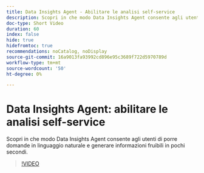 ```yaml
---
title: Data Insights Agent - Abilitare le analisi self-service
description: Scopri in che modo Data Insights Agent consente agli utenti di porre domande in linguaggio naturale e generare informazioni fruibili in pochi secondi.
doc-type: Short Video
duration: 60
index: false
hide: true
hidefromtoc: true
recommendations: noCatalog, noDisplay
source-git-commit: 16a9013fa93992cd896e95c3689f722d5970789d
workflow-type: tm+mt
source-wordcount: '50'
ht-degree: 0%

---
```



# Data Insights Agent: abilitare le analisi self-service

Scopri in che modo Data Insights Agent consente agli utenti di porre domande in linguaggio naturale e generare informazioni fruibili in pochi secondi.

<!-- 62_S106_3442453_59_data-insights-agent-empowering-selfservice-analytics -->
>[!VIDEO](https://video.tv.adobe.com/v/3458304/?learn=on&enablevpops=true)
